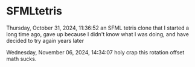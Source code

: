 # SFMLtetris

Thursday, October 31, 2024, 11:36:52
    an SFML tetris clone that I started a long time ago, gave up because I didn't know what I was doing, and have decided to try again years later

Wednesday, November 06, 2024, 14:34:07
    holy crap this rotation offset math sucks.
